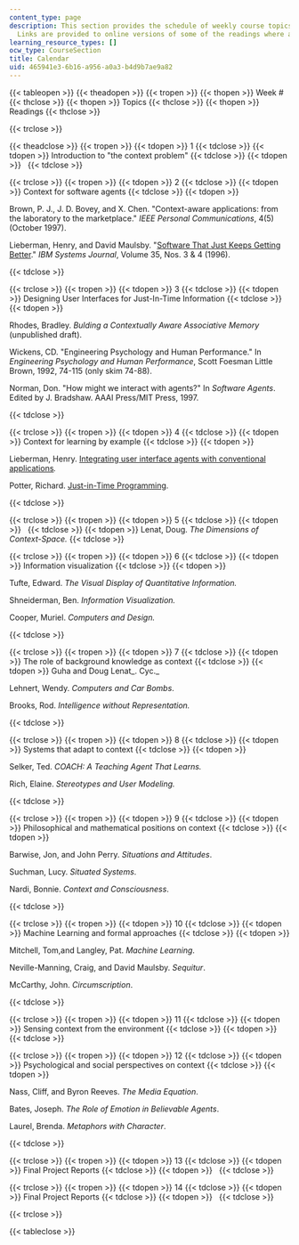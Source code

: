 ```yaml
---
content_type: page
description: This section provides the schedule of weekly course topics and readings.
  Links are provided to online versions of some of the readings where available.
learning_resource_types: []
ocw_type: CourseSection
title: Calendar
uid: 465941e3-6b16-a956-a0a3-b4d9b7ae9a82
---
```


{{< tableopen >}}
{{< theadopen >}}
{{< tropen >}}
{{< thopen >}}
Week #
{{< thclose >}}
{{< thopen >}}
Topics
{{< thclose >}}
{{< thopen >}}
Readings
{{< thclose >}}

{{< trclose >}}

{{< theadclose >}}
{{< tropen >}}
{{< tdopen >}}
1
{{< tdclose >}}
{{< tdopen >}}
Introduction to "the context problem"
{{< tdclose >}}
{{< tdopen >}}
 
{{< tdclose >}}

{{< trclose >}}
{{< tropen >}}
{{< tdopen >}}
2
{{< tdclose >}}
{{< tdopen >}}
Context for software agents
{{< tdclose >}}
{{< tdopen >}}


Brown, P. J., J. D. Bovey, and X. Chen. "Context-aware applications: from the laboratory to the marketplace." _IEEE Personal Communications_, 4(5) (October 1997).

Lieberman, Henry, and David Maulsby. "[Software That Just Keeps Getting Better](http://ieeexplore.ieee.org/xpl/freeabs_all.jsp?arnumber=5387200)." _IBM Systems Journal_, Volume 35, Nos. 3 & 4 (1996).


{{< tdclose >}}

{{< trclose >}}
{{< tropen >}}
{{< tdopen >}}
3
{{< tdclose >}}
{{< tdopen >}}
Designing User Interfaces for Just-In-Time Information
{{< tdclose >}}
{{< tdopen >}}


Rhodes, Bradley. _Bulding a Contextually Aware Associative Memory_ (unpublished draft).

Wickens, CD. "Engineering Psychology and Human Performance." In _Engineering Psychology and Human Performance_, Scott Foesman Little Brown, 1992, 74-115 (only skim 74-88).

Norman, Don. "How might we interact with agents?" In _Software Agents_. Edited by J. Bradshaw. AAAI Press/MIT Press, 1997.


{{< tdclose >}}

{{< trclose >}}
{{< tropen >}}
{{< tdopen >}}
4
{{< tdclose >}}
{{< tdopen >}}
Context for learning by example
{{< tdclose >}}
{{< tdopen >}}


Lieberman, Henry. [Integrating user interface agents with conventional applications](http://web.media.mit.edu/~lieber/Lieberary/Integrating-UI-Agents/Integrating-Agents-Intro.html)_._

Potter, Richard. [Just-in-Time Programming](http://web.media.mit.edu/~lieber/Teaching/Context/Potter.rtf).


{{< tdclose >}}

{{< trclose >}}
{{< tropen >}}
{{< tdopen >}}
5
{{< tdclose >}}
{{< tdopen >}}
 
{{< tdclose >}}
{{< tdopen >}}
Lenat, Doug. _The Dimensions of Context-Space._
{{< tdclose >}}

{{< trclose >}}
{{< tropen >}}
{{< tdopen >}}
6
{{< tdclose >}}
{{< tdopen >}}
Information visualization
{{< tdclose >}}
{{< tdopen >}}


Tufte, Edward. _The Visual Display of Quantitative Information._

Shneiderman, Ben. _Information Visualization._

Cooper, Muriel. _Computers and Design._


{{< tdclose >}}

{{< trclose >}}
{{< tropen >}}
{{< tdopen >}}
7
{{< tdclose >}}
{{< tdopen >}}
The role of background knowledge as context
{{< tdclose >}}
{{< tdopen >}}
Guha and Doug Lenat_. Cyc._

Lehnert, Wendy. _Computers and Car Bombs_.

Brooks, Rod. _Intelligence without Representation._


{{< tdclose >}}

{{< trclose >}}
{{< tropen >}}
{{< tdopen >}}
8
{{< tdclose >}}
{{< tdopen >}}
Systems that adapt to context
{{< tdclose >}}
{{< tdopen >}}


Selker, Ted. _COACH: A Teaching Agent That Learns._

Rich, Elaine. _Stereotypes and User Modeling._


{{< tdclose >}}

{{< trclose >}}
{{< tropen >}}
{{< tdopen >}}
9
{{< tdclose >}}
{{< tdopen >}}
Philosophical and mathematical positions on context
{{< tdclose >}}
{{< tdopen >}}


Barwise, Jon, and John Perry. _Situations and Attitudes_.

Suchman, Lucy. _Situated Systems_.

Nardi, Bonnie. _Context and Consciousness_.


{{< tdclose >}}

{{< trclose >}}
{{< tropen >}}
{{< tdopen >}}
10
{{< tdclose >}}
{{< tdopen >}}
Machine Learning and formal approaches
{{< tdclose >}}
{{< tdopen >}}


Mitchell, Tom,and Langley, Pat. _Machine Learning_.

Neville-Manning, Craig, and David Maulsby. _Sequitur_.

McCarthy, John. _Circumscription_.


{{< tdclose >}}

{{< trclose >}}
{{< tropen >}}
{{< tdopen >}}
11
{{< tdclose >}}
{{< tdopen >}}
Sensing context from the environment
{{< tdclose >}}
{{< tdopen >}}
 
{{< tdclose >}}

{{< trclose >}}
{{< tropen >}}
{{< tdopen >}}
12
{{< tdclose >}}
{{< tdopen >}}
Psychological and social perspectives on context
{{< tdclose >}}
{{< tdopen >}}


Nass, Cliff, and Byron Reeves. _The Media Equation_.

Bates, Joseph. _The Role of Emotion in Believable Agents_.

Laurel, Brenda. _Metaphors with Character_.


{{< tdclose >}}

{{< trclose >}}
{{< tropen >}}
{{< tdopen >}}
13
{{< tdclose >}}
{{< tdopen >}}
Final Project Reports
{{< tdclose >}}
{{< tdopen >}}
 
{{< tdclose >}}

{{< trclose >}}
{{< tropen >}}
{{< tdopen >}}
14
{{< tdclose >}}
{{< tdopen >}}
Final Project Reports
{{< tdclose >}}
{{< tdopen >}}
 
{{< tdclose >}}

{{< trclose >}}

{{< tableclose >}}